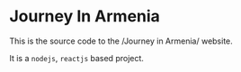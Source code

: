 Journey In Armenia
==================

This is the source code to the /Journey in Armenia/ website.

It is a `nodejs`, `reactjs` based project.


